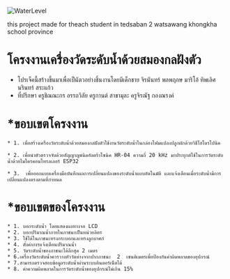 ![WaterLevel](https://wokwi.com/projects/393310853107633153/)

this project made for theach student in tedsaban 2 watsawang khongkha school province 
# โครงงานเครื่องวัดระดับน้ำด้วยสมองกลฝังตัว
* โปรเจ็คนี้สร้างขึ้นมาเพื่อเป็นัตวอย่างชิ้นงานโดยมีเด็กชาย 
    จิรนันทร์ พลพฤกษ 
    มาริโอ้ ทิพเลิศ 
    นรินทร์ สระแก้ว 
*  ที่ปรึกษา 
    ครูชิณณะกร  อรรถวิลัย
    ครูกานต์ สาขามุละ
    ครูจิรณัฐ  กองณรงค์

# *ขอบเขตโครงงาน
    * 1. เพื่อสร้างเครื่องวัดระดับน้ำด้วยสมองกลฝังตัวใช้งานวัดระดับน้ำในกล่องโฟมแปลงปลูกผักด้วยวิธีไฮโดรโปนิค

    * 2. เพื่อนำตัวตรวจจับด้วยสัญญาญชนิดอัลตร้าโซนิค HR-04 ความถี่ 20 kHz มาประยุกต์ใช้ในการวัดระดับน้ำด้วยไมโครคอนโทรลเลอร์ ESP32

    * 3.  เพื่อออกแบบเครื่องมือบันทึกผลการเปลี่ยนแปลงของระดับน้ำแบบอัตโนมัติ และแจ้งเตือนเมื่อระดับน้ำมีการเปลี่ยนแปลงตรงตามที่กำหนด

# *ขอบเขตของโครงงาน
    * 1. บอกระดับน้ำ โดยแสดงผลทางจอ LCD
    * 2. บอกปริมาณน้ำภายในภาชนะเป็นหน่วยลิตร
    * 3. ใช้ได้ในภาชนะทรงกระบอกและทรงลูกบาศก์
    * 4. ตั้งค่าการแจ้งเตือนปริมาณน้ำ
    * 5. วัดระดับน้ำของภาชนะได้ลึกสุด 2 เมตร
    * 6.เครื่องวัดระดับน้ำควรวางหัววัดห่างจากปากภาชนะ  2  เซนติเมตรเพื่อป้องกันค่าผิดพลาดของอุปกรณ์
    * 7.สามารถตรวจสอบข้อมูลระดับน้ำผ่านระบบอินตอร์เน็ตได้
    * 8. ค่าความผิดพลาดในการวัดระดับน้ำของอุปกรณ์ไม่เกิน 15%
